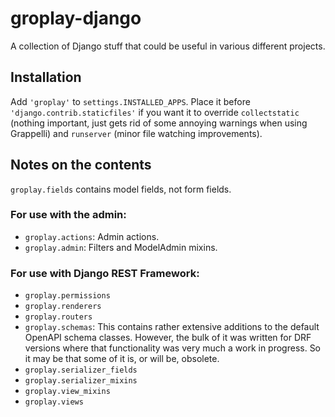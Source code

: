 # groplay-django

A collection of Django stuff that could be useful in various different projects.

## Installation

Add `'groplay'` to `settings.INSTALLED_APPS`. Place it before `'django.contrib.staticfiles'` if you want it to override `collectstatic` (nothing important, just gets rid of some annoying warnings when using Grappelli) and `runserver` (minor file watching improvements).

## Notes on the contents

`groplay.fields` contains model fields, not form fields.

### For use with the admin:

* `groplay.actions`: Admin actions.
* `groplay.admin`: Filters and ModelAdmin mixins.

### For use with Django REST Framework:

* `groplay.permissions`
* `groplay.renderers`
* `groplay.routers`
* `groplay.schemas`: This contains rather extensive additions to the default OpenAPI schema classes. However, the bulk of it was written for DRF versions where that functionality was very much a work in progress. So it may be that some of it is, or will be, obsolete.
* `groplay.serializer_fields`
* `groplay.serializer_mixins`
* `groplay.view_mixins`
* `groplay.views`
